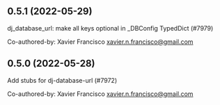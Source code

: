 ## 0.5.1 (2022-05-29)

dj_database_url: make all keys optional in _DBConfig TypedDict (#7979)

Co-authored-by: Xavier Francisco <xavier.n.francisco@gmail.com>

## 0.5.0 (2022-05-28)

Add stubs for dj-database-url (#7972)

Co-authored-by: Xavier Francisco <xavier.n.francisco@gmail.com>

